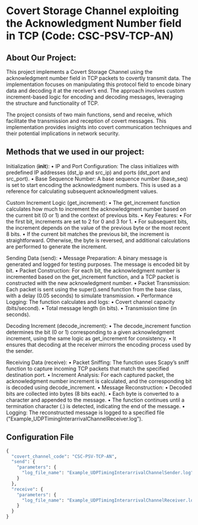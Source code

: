 # Covert Storage Channel exploiting the Acknowledgment Number field in TCP (Code: CSC-PSV-TCP-AN)


## About Our Project:

This project implements a Covert Storage Channel using the acknowledgment number field in TCP packets to covertly transmit data. The implementation focuses on manipulating this protocol field to encode binary data and decoding it at the receiver’s end. The approach involves custom increment-based logic for encoding and decoding messages, leveraging the structure and functionality of TCP.

The project consists of two main functions, send and receive, which facilitate the transmission and reception of covert messages. This implementation provides insights into covert communication techniques and their potential implications in network security.

## Methods that we  used in our project:


Initialization (__init__):
	•	IP and Port Configuration:
The class initializes with predefined IP addresses (dst_ip and src_ip) and ports (dst_port and src_port).
	•	Base Sequence Number:
A base sequence number (base_seq) is set to start encoding the acknowledgment numbers. This is used as a reference for calculating subsequent acknowledgment values.

Custom Increment Logic (get_increment):
	•	The get_increment function calculates how much to increment the acknowledgment number based on the current bit (0 or 1) and the context of previous bits.
	•	Key Features:
	•	For the first bit, increments are set to 2 for 0 and 3 for 1.
	•	For subsequent bits, the increment depends on the value of the previous byte or the most recent 8 bits.
	•	If the current bit matches the previous bit, the increment is straightforward. Otherwise, the byte is reversed, and additional calculations are performed to generate the increment.

Sending Data (send):
	•	Message Preparation:
A binary message is generated and logged for testing purposes. The message is encoded bit by bit.
	•	Packet Construction:
For each bit, the acknowledgment number is incremented based on the get_increment function, and a TCP packet is constructed with the new acknowledgment number.
	•	Packet Transmission:
Each packet is sent using the super().send function from the base class, with a delay (0.05 seconds) to simulate transmission.
	•	Performance Logging:
The function calculates and logs:
	•	Covert channel capacity (bits/second).
	•	Total message length (in bits).
	•	Transmission time (in seconds).

Decoding Increment (decode_increment):
	•	The decode_increment function determines the bit (0 or 1) corresponding to a given acknowledgment increment, using the same logic as get_increment for consistency.
	•	It ensures that decoding at the receiver mirrors the encoding process used by the sender.

Receiving Data (receive):
	•	Packet Sniffing:
The function uses Scapy’s sniff function to capture incoming TCP packets that match the specified destination port.
	•	Increment Analysis:
For each captured packet, the acknowledgment number increment is calculated, and the corresponding bit is decoded using decode_increment.
	•	Message Reconstruction:
	•	Decoded bits are collected into bytes (8 bits each).
	•	Each byte is converted to a character and appended to the message.
	•	The function continues until a termination character (.) is detected, indicating the end of the message.
	•	Logging:
The reconstructed message is logged to a specified file ("Example_UDPTimingInterarrivalChannelReceiver.log").

## Configuration File

```python
{
  "covert_channel_code": "CSC-PSV-TCP-AN",
  "send": {
    "parameters": {
      "log_file_name": "Example_UDPTimingInterarrivalChannelSender.log"
    }
  },
  "receive": {
    "parameters": {
      "log_file_name": "Example_UDPTimingInterarrivalChannelReceiver.log"
    }
  }
}
```





